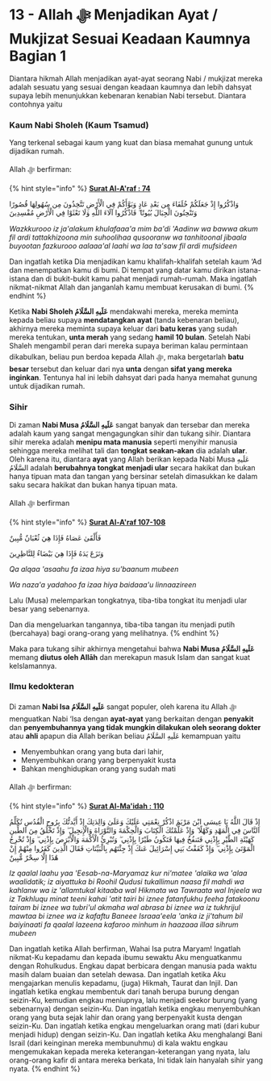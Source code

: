 # 13 - Allah ﷻ Menjadikan Ayat / Mukjizat Sesuai Keadaan Kaumnya Bagian 1

Diantara hikmah Allah menjadikan ayat-ayat seorang Nabi / mukjizat mereka adalah sesuatu yang sesuai dengan keadaan kaumnya dan lebih dahsyat supaya lebih menunjukkan kebenaran kenabian Nabi tersebut. Diantara contohnya yaitu

### Kaum Nabi Sholeh (Kaum Tsamud)

Yang terkenal sebagai kaum yang kuat dan biasa memahat gunung untuk dijadikan rumah.

Allah ﷻ berfirman:

{% hint style="info" %}
****[**Surat Al-A'raf : 74**](https://appngaji.com/al-araf/ayat-74/)****

وَاذْكُرُوا إِذْ جَعَلَكُمْ خُلَفَاءَ مِن بَعْدِ عَادٍ وَبَوَّأَكُمْ فِي الْأَرْضِ تَتَّخِذُونَ مِن سُهُولِهَا قُصُورًا وَتَنْحِتُونَ الْجِبَالَ بُيُوتًا ۖ فَاذْكُرُوا آلَاءَ اللَّهِ وَلَا تَعْثَوْا فِي الْأَرْضِ مُفْسِدِينَ

_Wazkkurooo iz ja'alakum khulafaaa'a mim ba'di 'Aadinw wa bawwa akum fil ardi tattakhizoona min suhoolihaa qusooranw wa tanhitoonal jibaala buyootan fazkurooo aalaaa'al laahi wa laa ta'saw fil ardi mufsideen_&#x20;

Dan ingatlah ketika Dia menjadikan kamu khalifah-khalifah setelah kaum ‘Ad dan menempatkan kamu di bumi. Di tempat yang datar kamu dirikan istana-istana dan di bukit-bukit kamu pahat menjadi rumah-rumah. Maka ingatlah nikmat-nikmat Allah dan janganlah kamu membuat kerusakan di bumi.
{% endhint %}

Ketika **Nabi Sholeh عَلَيهِ السَّلَامُ** mendakwahi mereka, mereka meminta kepada beliau supaya **mendatangkan ayat** (tanda kebenaran beliau), akhirnya mereka meminta supaya keluar dari **batu keras** yang sudah mereka tentukan, **unta merah** yang sedang **hamil 10 bulan**. Setelah Nabi Shaleh mengambil peran dari mereka supaya beriman kalau permintaan dikabulkan, beliau pun berdoa kepada Allah ﷻ, maka bergetarlah **batu besar** tersebut dan keluar dari nya **unta** dengan **sifat yang mereka inginkan**. Tentunya hal ini lebih dahsyat dari pada hanya memahat gunung untuk dijadikan rumah.

### Sihir

Di zaman **Nabi Musa عَلَيهِ السَّلَامُ** sangat banyak dan tersebar dan mereka adalah kaum yang sangat mengagungkan sihir dan tukang sihir. Diantara sihir mereka adalah **menipu mata manusia** seperti menyihir manusia sehingga mereka melihat tali dan **tongkat seakan-akan** dia adalah **ular**. Oleh karena itu, diantara **ayat** yang Allah berikan kepada Nabi Musa عَلَيهِ السَّلَامُ adalah **berubahnya tongkat menjadi ular** secara hakikat dan bukan hanya tipuan mata dan tangan yang bersinar setelah dimasukkan ke dalam saku secara hakikat dan bukan hanya tipuan mata.

Allah ﷻ berfirman

{% hint style="info" %}
****[**Surat Al-A'raf 107-108**](https://appngaji.com/al-araf/)****

فَأَلْقَىٰ عَصَاهُ فَإِذَا هِيَ ثُعْبَانٌ مُّبِينٌ

وَنَزَعَ يَدَهُ فَإِذَا هِيَ بَيْضَاءُ لِلنَّاظِرِينَ

_Qa alqaa 'asaahu fa izaa hiya su'baanum mubeen_&#x20;

_Wa naza'a yadahoo fa izaa hiya baidaaa'u linnaazireen_&#x20;

Lalu (Musa) melemparkan tongkatnya, tiba-tiba tongkat itu menjadi ular besar yang sebenarnya.

Dan dia mengeluarkan tangannya, tiba-tiba tangan itu menjadi putih (bercahaya) bagi orang-orang yang melihatnya.
{% endhint %}

Maka para tukang sihir akhirnya mengetahui bahwa **Nabi Musa عَلَيهِ السَّلَامُ** memang **diutus oleh Allāh** dan merekapun masuk Islam dan sangat kuat keIslamannya.

### Ilmu kedokteran

Di zaman **Nabi Isa عَلَيهِ السَّلَامُ** sangat populer, oleh karena itu Allah ﷻ menguatkan Nabi ‘Isa dengan **ayat-ayat** yang berkaitan dengan **penyakit** dan **penyembuhannya yang tidak mungkin dilakukan oleh seorang dokter** atau **ahli** apapun dia Allah berikan beliau عَلَيهِ السَّلَامُ kemampuan yaitu

* Menyembuhkan orang yang buta dari lahir,&#x20;
* Menyembuhkan orang yang berpenyakit kusta&#x20;
* Bahkan menghidupkan orang yang sudah mati

Allah ﷻ berfirman:

{% hint style="info" %}
****[**Surat Al-Ma'idah : 110**](https://appngaji.com/al-maidah/ayat-110/)****

إِذْ قَالَ اللَّهُ يَا عِيسَى ابْنَ مَرْيَمَ اذْكُرْ نِعْمَتِي عَلَيْكَ وَعَلَىٰ وَالِدَتِكَ إِذْ أَيَّدتُّكَ بِرُوحِ الْقُدُسِ تُكَلِّمُ النَّاسَ فِي الْمَهْدِ وَكَهْلًا ۖ وَإِذْ عَلَّمْتُكَ الْكِتَابَ وَالْحِكْمَةَ وَالتَّوْرَاةَ وَالْإِنجِيلَ ۖ وَإِذْ تَخْلُقُ مِنَ الطِّينِ كَهَيْئَةِ الطَّيْرِ بِإِذْنِي فَتَنفُخُ فِيهَا فَتَكُونُ طَيْرًا بِإِذْنِي ۖ وَتُبْرِئُ الْأَكْمَهَ وَالْأَبْرَصَ بِإِذْنِي ۖ وَإِذْ تُخْرِجُ الْمَوْتَىٰ بِإِذْنِي ۖ وَإِذْ كَفَفْتُ بَنِي إِسْرَائِيلَ عَنكَ إِذْ جِئْتَهُم بِالْبَيِّنَاتِ فَقَالَ الَّذِينَ كَفَرُوا مِنْهُمْ إِنْ هَٰذَا إِلَّا سِحْرٌ مُّبِينٌ

_Iz qaalal laahu yaa 'Eesab-na-Maryamaz kur ni'matee 'alaika wa 'alaa waalidatik; iz aiyattuka bi Roohil Qudusi tukallimun naasa fil mahdi wa kahlanw wa iz 'allamtukal kitaaba wal Hikmata wa Tawraata wal Injeela wa iz Takhluqu minat teeni kahai 'atit tairi bi iznee fatanfukhu feeha fatakoonu tairam bi iznee wa tubri'ul akmaha wal abrasa bi iznee wa iz tukhrijul mawtaa bi iznee wa iz kafaftu Baneee Israaa'eela 'anka iz ji'tahum bil baiyinaati fa qaalal lazeena kafaroo minhum in haazaaa illaa sihrum mubeen_

Dan ingatlah ketika Allah berfirman, Wahai Isa putra Maryam! Ingatlah nikmat-Ku kepadamu dan kepada ibumu sewaktu Aku menguatkanmu dengan Rohulkudus. Engkau dapat berbicara dengan manusia pada waktu masih dalam buaian dan setelah dewasa. Dan ingatlah ketika Aku mengajarkan menulis kepadamu, (juga) Hikmah, Taurat dan Injil. Dan ingatlah ketika engkau membentuk dari tanah berupa burung dengan seizin-Ku, kemudian engkau meniupnya, lalu menjadi seekor burung (yang sebenarnya) dengan seizin-Ku. Dan ingatlah ketika engkau menyembuhkan orang yang buta sejak lahir dan orang yang berpenyakit kusta dengan seizin-Ku. Dan ingatlah ketika engkau mengeluarkan orang mati (dari kubur menjadi hidup) dengan seizin-Ku. Dan ingatlah ketika Aku menghalangi Bani Israil (dari keinginan mereka membunuhmu) di kala waktu engkau mengemukakan kepada mereka keterangan-keterangan yang nyata, lalu orang-orang kafir di antara mereka berkata, Ini tidak lain hanyalah sihir yang nyata.
{% endhint %}
